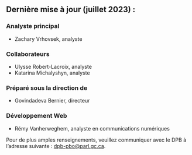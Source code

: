 ## Dernière mise à jour (juillet 2023) :

### Analyste principal
- Zachary Vrhovsek, analyste

### Collaborateurs
- Ulysse Robert-Lacroix, analyste
- Katarina Michalyshyn, analyste

### Préparé sous la direction de
- Govindadeva Bernier, directeur

### Développement Web
- Rémy Vanherweghem, analyste en communications numériques


Pour de plus amples renseignements, veuillez communiquer avec le DPB à l’adresse suivante : [dpb-pbo@parl.gc.ca](mailto:dpb-pbo@parl.gc.ca).
